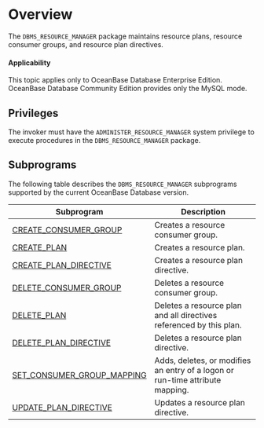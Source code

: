 # Overview

The `DBMS_RESOURCE_MANAGER` package maintains resource plans, resource consumer groups, and resource plan directives.

  <main id="notice" >
    <h4>Applicability</h4>
    <p>This topic applies only to OceanBase Database Enterprise Edition. OceanBase Database Community Edition provides only the MySQL mode. </p>
  </main>

## Privileges

The invoker must have the `ADMINISTER_RESOURCE_MANAGER` system privilege to execute procedures in the `DBMS_RESOURCE_MANAGER` package.

## Subprograms

The following table describes the `DBMS_RESOURCE_MANAGER` subprograms supported by the current OceanBase Database version.

| Subprogram | Description |
|--------------------------------------------------------------------------|------------------------|
| [CREATE_CONSUMER_GROUP](../13300.dbms-resource-manager-oracle/200.create-consumer-group-oracle.md) | Creates a resource consumer group.  |
| [CREATE_PLAN](../13300.dbms-resource-manager-oracle/300.create-plan-oracle.md) | Creates a resource plan.  |
| [CREATE_PLAN_DIRECTIVE](../13300.dbms-resource-manager-oracle/400.create-plan-directive-oracle.md) | Creates a resource plan directive.  |
| [DELETE_CONSUMER_GROUP](../13300.dbms-resource-manager-oracle/500.delete-consume-group-oracle.md) | Deletes a resource consumer group.  |
| [DELETE_PLAN](../13300.dbms-resource-manager-oracle/600.delete-plan-oracle.md) | Deletes a resource plan and all directives referenced by this plan.  |
| [DELETE_PLAN_DIRECTIVE](../13300.dbms-resource-manager-oracle/700.delete-plan-directive-oracle.md) | Deletes a resource plan directive.  |
| [SET_CONSUMER_GROUP_MAPPING](../13300.dbms-resource-manager-oracle/800.set-consumer-group-mappingn-directive-oracle.md) | Adds, deletes, or modifies an entry of a logon or run-time attribute mapping.  |
| [UPDATE_PLAN_DIRECTIVE](../13300.dbms-resource-manager-oracle/900.update-plan-directive-oracle.md) | Updates a resource plan directive.  |
